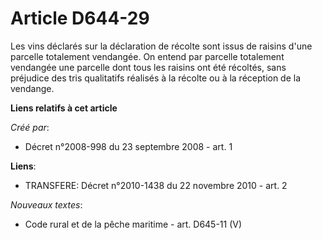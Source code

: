 # Article D644-29

Les vins déclarés sur la déclaration de récolte sont issus de raisins d'une parcelle totalement vendangée. On entend par
parcelle totalement vendangée une parcelle dont tous les raisins ont été récoltés, sans préjudice des tris qualitatifs
réalisés à la récolte ou à la réception de la vendange.

**Liens relatifs à cet article**

_Créé par_:

  - Décret n°2008-998 du 23 septembre 2008 - art. 1

**Liens**:

  - TRANSFERE: Décret n°2010-1438 du 22 novembre 2010 - art. 2

_Nouveaux textes_:

  - Code rural et de la pêche maritime - art. D645-11 (V)
